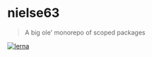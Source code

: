 # nielse63

> A big ole' monorepo of scoped packages

[![lerna](https://img.shields.io/badge/maintained%20with-lerna-cc00ff.svg)](https://lernajs.io/)
